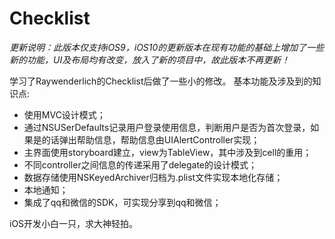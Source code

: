 # Checklist
*更新说明：此版本仅支持iOS9，iOS10的更新版本在现有功能的基础上增加了一些新的功能，UI及布局均有改变，放入了新的项目中，故此版本不再更新！*

学习了Raywenderlich的Checklist后做了一些小的修改。
基本功能及涉及到的知识点:
* 使用MVC设计模式；
* 通过NSUSerDefaults记录用户登录使用信息，判断用户是否为首次登录，如果是的话弹出帮助信息，帮助信息由UIAlertController实现；
* 主界面使用storyboard建立，view为TableView，其中涉及到cell的重用；
* 不同controller之间信息的传递采用了delegate的设计模式；
* 数据存储使用NSKeyedArchiver归档为.plist文件实现本地化存储；
* 本地通知；
* 集成了qq和微信的SDK，可实现分享到qq和微信；

iOS开发小白一只，求大神轻拍。
